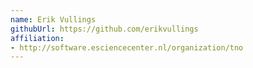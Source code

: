 ```yaml
---
name: Erik Vullings
githubUrl: https://github.com/erikvullings
affiliation:
- http://software.esciencecenter.nl/organization/tno
---
```

